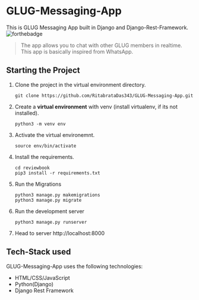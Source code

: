 # GLUG-Messaging-App

This is GLUG Messaging App built in Django and Django-Rest-Framework.
![forthebadge](https://forthebadge.com/images/badges/made-with-python.svg)<br>

> The app allows you to chat with other GLUG members in realtime. This app is basically inspired from WhatsApp.

##  Starting the Project


1. Clone the project in the virtual environment directory.

    ```
    git clone https://github.com/RitabrataDas343/GLUG-Messaging-App.git

    ```

2. Create a **virtual environment** with venv (install virtualenv, if its not installed).

    ```
    python3 -m venv env

    ```

3. Activate the virtual environemnt.
 
    ```
    source env/bin/activate

    ```
    
4. Install the requirements.

    ```
    cd reviewbook
    pip3 install -r requirements.txt

    ```


5. Run the Migrations
    ```
    python3 manage.py makemigrations
    python3 manage.py migrate

    ```
6. Run the development server
    ```
    python3 manage.py runserver

    ```
7. Head to server http://localhost:8000


## Tech-Stack used

GLUG-Messaging-App uses the following technologies:

+ HTML/CSS/JavaScript
+ Python(Django)
+ Django Rest Framework


